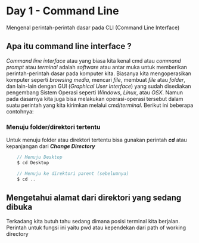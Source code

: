 # __Day 1 - Command Line__

Mengenal perintah-perintah dasar pada CLI (Command Line Interface)

## __Apa itu command line interface__ ?


*Command line interface* atau yang biasa kita kenal cmd atau *command prompt* atau *terminal* adalah *software* atau antar muka untuk memberikan perintah-perintah dasar pada komputer kita. Biasanya kita mengoperasikan komputer seperti *browsing media*, mencari *file*, membuat *file* atau *folder*, dan lain-lain dengan GUI (*Graphical User Interface*) yang sudah disediakan pengembang Sistem Operasi seperti *Windows*, *Linux*, atau *OSX*. Namun pada dasarnya kita juga bisa melakukan operasi-operasi tersebut dalam suatu perintah yang kita kirimkan melalui cmd/*terminal*. Berikut ini beberapa contohnya:



### __Menuju folder/direktori tertentu__
Untuk menuju folder atau direktori tertentu bisa gunakan perintah *__cd__* atau kepanjangan dari *__Change Directory__*

```js
    // Menuju Desktop
    $ cd Desktop

    // Menuju ke direktori parent (sebelumnya)
    $ cd ..
```

## __Mengetahui alamat dari direktori yang sedang dibuka__
Terkadang kita butuh tahu sedang dimana posisi terminal kita berjalan. Perintah untuk fungsi ini yaitu pwd atau kependekan dari path of working directory


